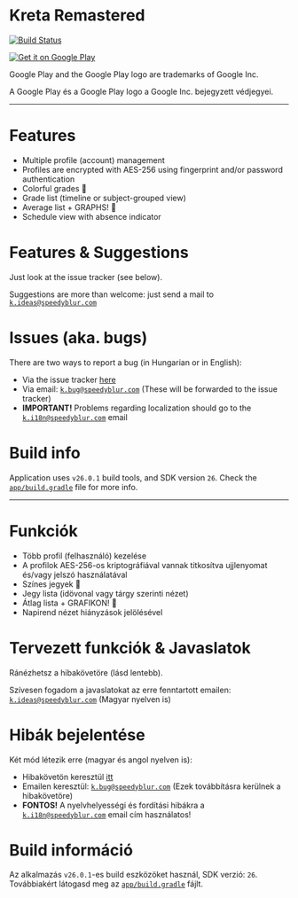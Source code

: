 # Kreta Remastered

[![Build Status](https://travis-ci.org/forcemagic/kreta-remastered.svg?branch=master)](https://travis-ci.org/forcemagic/kreta-remastered)

[![Get it on Google Play](https://play.google.com/intl/en_us/badges/images/generic/en_badge_web_generic.png)](https://play.google.com/store/apps/details?id=com.speedyblur.kretaremastered&pcampaignid=MKT-Other-global-all-co-prtnr-py-PartBadge-Mar2515-1)

Google Play and the Google Play logo are trademarks of Google Inc.

A Google Play és a Google Play logo a Google Inc. bejegyzett védjegyei.

---

# Features

* Multiple profile (account) management
* Profiles are encrypted with AES-256 using fingerprint and/or password authentication
* Colorful grades :rainbow:
* Grade list (timeline or subject-grouped view)
* Average list + GRAPHS! :tada:
* Schedule view with absence indicator

# Features & Suggestions

Just look at the issue tracker (see below).

Suggestions are more than welcome: just send a mail to [`k.ideas@speedyblur.com`](mailto:k.ideas@speedyblur.com)

# Issues (aka. bugs)

There are two ways to report a bug (in Hungarian or in English):

* Via the issue tracker [here](https://github.com/forcemagic/kreta-remastered/issues)
* Via email: [`k.bug@speedyblur.com`](mailto:k.bug@speedyblur.com) (These will be forwarded to the issue tracker)
* **IMPORTANT!** Problems regarding localization should go to the [`k.i18n@speedyblur.com`](mailto:k.i18n@speedyblur.com) email

# Build info

Application uses `v26.0.1` build tools, and SDK version `26`.
Check the [`app/build.gradle`](https://github.com/forcemagic/kreta-remastered/blob/master/app/build.gradle) file for more info.

---

# Funkciók

* Több profil (felhasználó) kezelése
* A profilok AES-256-os kriptográfiával vannak titkosítva ujjlenyomat és/vagy jelszó használatával
* Színes jegyek :rainbow:
* Jegy lista (idövonal vagy tárgy szerinti nézet)
* Átlag lista + GRAFIKON! :tada:
* Napirend nézet hiányzások jelölésével

# Tervezett funkciók & Javaslatok

Ránézhetsz a hibakövetöre (lásd lentebb).

Szívesen fogadom a javaslatokat az erre fenntartott emailen:
[`k.ideas@speedyblur.com`](mailto:k.ideas@speedyblur.com) (Magyar nyelven is)

# Hibák bejelentése

Két mód létezik erre (magyar és angol nyelven is):

* Hibakövetön keresztül [itt](https://github.com/forcemagic/kreta-remastered/issues)
* Emailen keresztül: [`k.bug@speedyblur.com`](mailto:k.bug@speedyblur.com) (Ezek továbbításra kerülnek a hibakövetöre)
* **FONTOS!** A nyelvhelyességi és fordítási hibákra a [`k.i18n@speedyblur.com`](mailto:k.i18n@speedyblur.com) email cím használatos!

# Build információ

Az alkalmazás `v26.0.1`-es build eszközöket használ, SDK verzió: `26`.
Továbbiakért látogasd meg az [`app/build.gradle`](https://github.com/forcemagic/kreta-remastered/blob/master/app/build.gradle) fájlt.

